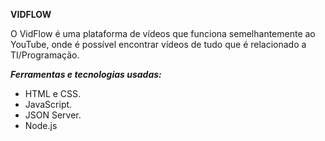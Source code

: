 **VIDFLOW**

O VidFlow é uma plataforma de vídeos que funciona semelhantemente ao YouTube, onde é possível encontrar vídeos de tudo que é relacionado a TI/Programação.

***Ferramentas e tecnologias usadas:***
- HTML e CSS.
- JavaScript.
- JSON Server.
- Node.js
